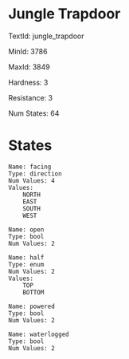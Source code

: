# Jungle Trapdoor

TextId: jungle_trapdoor

MinId: 3786

MaxId: 3849

Hardness: 3

Resistance: 3


Num States: 64

# States
```
Name: facing
Type: direction
Num Values: 4
Values:
    NORTH
    EAST
    SOUTH
    WEST

Name: open
Type: bool
Num Values: 2

Name: half
Type: enum
Num Values: 2
Values:
    TOP
    BOTTOM

Name: powered
Type: bool
Num Values: 2

Name: waterlogged
Type: bool
Num Values: 2
```